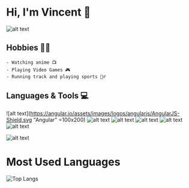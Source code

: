 # Hi, I'm Vincent 👋

![alt text](https://i.gifer.com/origin/da/dae1034cb948457274a7aed2a2f65f59_w200.gif "Naruto")

## Hobbies 🐱‍🏍
    - Watching anime 📺
    - Playing Video Games 🎮
    - Running track and playing sports 🏃‍♂️
## Languages & Tools 💻
![alt text](https://angular.io/assets/images/logos/angularjs/AngularJS-Shield.svg "Angular" =100x200) ![alt text](https://github.com/MarikIshtar007/MarikIshtar007/raw/master/images/html.svg "HTML") ![alt text](https://github.com/MarikIshtar007/MarikIshtar007/raw/master/images/java.svg "Java") ![alt text](https://upload.wikimedia.org/wikipedia/commons/thumb/e/ee/.NET_Core_Logo.svg/2048px-.NET_Core_Logo.svg.png ".Net") ![alt text](https://g.foolcdn.com/art/companylogos/square/mdb.png "MongoDB") ![alt text](https://github.com/MarikIshtar007/MarikIshtar007/raw/master/images/kotlin.svg "Kotlin")

![alt text](https://i.pinimg.com/originals/bc/91/d4/bc91d497bcc95f36e62dd9156aee0d9b.gif "Dance")
# Most Used Languages
![Top Langs](https://github-readme-stats.vercel.app/api/top-langs/?username=VIrobun&layout=compact)
<!--
**VIrobun/VIrobun** is a ✨ _special_ ✨ repository because its `README.md` (this file) appears on your GitHub profile.

Here are some ideas to get you started:

- 🔭 I’m currently working on ...
- 🌱 I’m currently learning ...
- 👯 I’m looking to collaborate on ...
- 🤔 I’m looking for help with ...
- 💬 Ask me about ...
- 📫 How to reach me: ...
- 😄 Pronouns: ...
- ⚡ Fun fact: ...
-->
